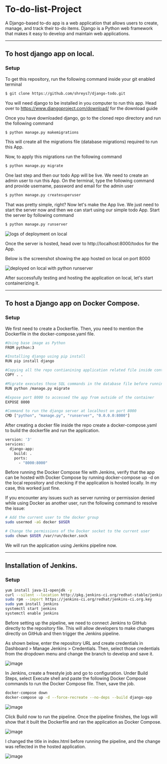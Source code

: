 
# To-do-list-Project
A Django-based to-do app is a web application that allows users to create, manage, and track their to-do items. Django is a Python web framework that makes it easy to develop and maintain web applications.

------------------------------------------------------------------------------------------------------------------------------------------------------------------------------------------------------------------
To host django app on local.
------------------------------------------------------------------------------------------------------------------------------------------------------------------------------------------------------------------
### Setup
To get this repository, run the following command inside your git enabled terminal
```bash
$ git clone https://github.com/shreys7/django-todo.git
```
You will need django to be installed in you computer to run this app. Head over to https://www.djangoproject.com/download/ for the download guide

Once you have downloaded django, go to the cloned repo directory and run the following command

```bash
$ python manage.py makemigrations
```

This will create all the migrations file (database migrations) required to run this App.

Now, to apply this migrations run the following command
```bash
$ python manage.py migrate
```

One last step and then our todo App will be live. We need to create an admin user to run this App. On the terminal, type the following command and provide username, password and email for the admin user
```bash
$ python manage.py createsuperuser
```

That was pretty simple, right? Now let's make the App live. We just need to start the server now and then we can start using our simple todo App. Start the server by following command

```bash
$ python manage.py runserver
```

![logs of deployment on local](https://github.com/rohansjadhav/To-do-list-Project/assets/149859730/9f0e90eb-4485-4548-a220-e222ab1eef47)

Once the server is hosted, head over to http://localhost:8000/todos for the App.

Below is the screenshot showing the app hosted on local on port 8000

![deployed on local with python runserver](https://github.com/rohansjadhav/To-do-list-Project/assets/149859730/ec72cb0e-4bed-4b33-a42e-ed543190d4f7)

After successfully testing and hosting the application on local, let's start containerizing it.

------------------------------------------------------------------------------------------------------------------------------------------------------------------------------------------------------------------
To host a Django app on Docker Compose.
------------------------------------------------------------------------------------------------------------------------------------------------------------------------------------------------------------------
### Setup
We first need to create a Dockerfile. Then, you need to mention the Dockerfile in the docker-compose.yaml file.


```bash
#Using base image as Python
FROM python:3

#Installing django using pip install
RUN pip install django

#Copying all the repo contianining application related file inside container
COPY . .

#Migrate executes those SQL commands in the database file before running runserver.
RUN python /manage.py migrate

#Expose port 8000 to accessed the app from outside of the container
EXPOSE 8000

#Command to run the django server at localhost on port 8000
CMD ["python", "manage.py", "runserver", "0.0.0.0:8000"] 
```

After creating a docker file inside the repo create a docker-compose.yaml to build the dockerfile and run the application.

```bash
version: '3'
services:
  django-app:
    build: .
    ports:
      - "8000:8000"
```

Before running the Docker Compose file with Jenkins, verify that the app can be hosted with Docker Compose by running docker-compose up -d on the local repository and checking if the application is hosted locally. In my case, this worked just fine.

If you encounter any issues such as server running or permission denied while using Docker as another user, run the following command to resolve the issue:

```bash
# Add the current user to the docker group
sudo usermod -aG docker $USER

# Change the permissions of the Docker socket to the current user
sudo chown $USER /var/run/docker.sock
```

We will run the application using Jenkins pipeline now.

------------------------------------------------------------------------------------------------------------------------------------------------------------------------------------------------------------------
Installation of Jenkins.
------------------------------------------------------------------------------------------------------------------------------------------------------------------------------------------------------------------
### Setup
```bash
yum install java-11-openjdk -y
curl --silent --location http://pkg.jenkins-ci.org/redhat-stable/jenkins.repo | sudo tee /etc/yum.repos.d/jenkins.repo
sudo rpm --import https://jenkins-ci.org/redhat/jenkins-ci.org.key
sudo yum install jenkins
systemctl start jenkins
systemctl enable jenkins
```
Before setting up the pipeline, we need to connect Jenkins to GitHub directly to the repository file. This will allow developers to make changes directly on GitHub and then trigger the Jenkins pipeline.

As shown below, enter the repository URL and create credentials in Dashboard > Manage Jenkins > Credentials. Then, select those credentials from the dropdown menu and change the branch to develop and save it. 

![image](https://github.com/rohansjadhav/To-do-list-Project/assets/149859730/0e64c828-037c-4642-883c-d6e8ca9f90f5)

In Jenkins, create a freestyle job and go to configuration. Under Build Steps, select Execute shell and paste the following Docker Compose commands to run the Docker Compose file. Then, save the job.

```bash
docker-compose down
docker-compose up -d --force-recreate --no-deps --build django-app
```


![image](https://github.com/rohansjadhav/To-do-list-Project/assets/149859730/3d5b6538-4f77-491f-849a-e71b6da961d3)

Click Build now to run the pipeline. Once the pipeline finishes, the logs will show that it built the Dockerfile and ran the application as Docker Compose.

![image](https://github.com/rohansjadhav/To-do-list-Project/assets/149859730/8e862ceb-1853-4768-bf50-ac01f8f86c4c)

I changed the title in index.html before running the pipeline, and the change was reflected in the hosted application.

![image](https://github.com/rohansjadhav/To-do-list-Project/assets/149859730/427075ec-6531-4ea9-8a1a-ba6d8ed0dbfa)
